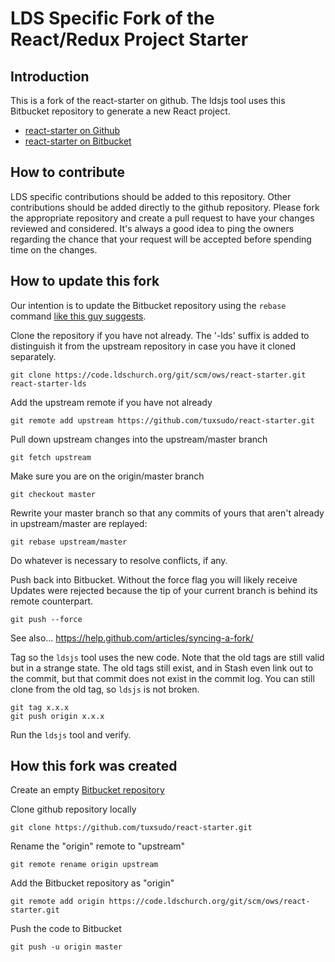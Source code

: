 # LDS Specific Fork of the React/Redux Project Starter

## Introduction

This is a fork of the react-starter on github. The ldsjs tool uses this Bitbucket repository to generate a new React project.

- [react-starter on Github](https://github.com/tuxsudo/react-starter)
- [react-starter on Bitbucket](https://code.ldschurch.org/git/projects/OWS/repos/react-starter/browse)

## How to contribute

LDS specific contributions should be added to this repository. Other contributions should be added directly to the github repository. Please fork the appropriate repository and create a pull request to have your changes reviewed and considered. It's always a good idea to ping the owners regarding the chance that your request will be accepted before spending time on the changes.

## How to update this fork

Our intention is to update the Bitbucket repository using the `rebase` command [like this guy suggests](https://robots.thoughtbot.com/keeping-a-github-fork-updated).

Clone the repository if you have not already. The '-lds' suffix is added to distinguish it from the upstream repository in case you have it cloned separately.

`git clone https://code.ldschurch.org/git/scm/ows/react-starter.git react-starter-lds`

Add the upstream remote if you have not already

`git remote add upstream https://github.com/tuxsudo/react-starter.git`

Pull down upstream changes into the upstream/master branch

`git fetch upstream`

Make sure you are on the origin/master branch

`git checkout master`

Rewrite your master branch so that any commits of yours that aren't already in upstream/master are replayed:

`git rebase upstream/master`

Do whatever is necessary to resolve conflicts, if any.

Push back into Bitbucket. Without the force flag you will likely receive Updates were rejected because the tip of your current branch is behind its remote counterpart.

`git push --force`

See also... <https://help.github.com/articles/syncing-a-fork/>

Tag so the `ldsjs` tool uses the new code. Note that the old tags are still valid but in a strange state. The old tags still exist, and in Stash even link out to the commit, but that commit does not exist in the commit log. You can still clone from the old tag, so `ldsjs` is not broken.

```
git tag x.x.x
git push origin x.x.x
```

Run the `ldsjs` tool and verify.


## How this fork was created

Create an empty [Bitbucket repository](https://code.ldschurch.org/git/scm/ows/react-starter.git)

Clone github repository locally

`git clone https://github.com/tuxsudo/react-starter.git`

Rename the "origin" remote to "upstream"

`git remote rename origin upstream`

Add the Bitbucket repository as "origin"

`git remote add origin https://code.ldschurch.org/git/scm/ows/react-starter.git`

Push the code to Bitbucket

`git push -u origin master`
